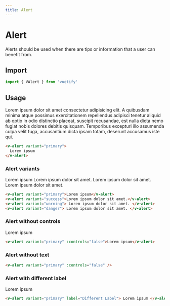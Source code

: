 ```yaml
---
title: Alert
---
```


# Alert

Alerts should be used when there are tips or information that a user can benefit from.

## Import

```javascript
import { VAlert } from 'vuetify'
```

## Usage

<WrapView vertical>
  <v-alert variant="primary">
    Lorem ipsum dolor sit amet consectetur adipisicing elit. A quibusdam minima atque possimus exercitationem
    repellendus adipisci tenetur aliquid ab optio in odio distinctio placeat, suscipit recusandae, est nulla dicta
    nemo fugiat nobis dolores debitis quisquam. Temporibus excepturi illo assumenda culpa velit fuga, accusantium
    dicta ipsam totam, deserunt accusamus iste qui.
  </v-alert>
</WrapView>

```html
<v-alert variant="primary">
  Lorem ipsum
</v-alert>
```



### Alert variants

<WrapView vertical>
  <v-alert variant="primary">Lorem ipsum</v-alert>
  <v-alert variant="success">Lorem ipsum dolor sit amet.</v-alert>
  <v-alert variant="warning"> Lorem ipsum dolor sit amet. </v-alert>
  <v-alert variant="danger"> Lorem ipsum dolor sit amet. </v-alert>
</WrapView>

```html
<v-alert variant="primary">Lorem ipsum</v-alert>
<v-alert variant="success">Lorem ipsum dolor sit amet.</v-alert>
<v-alert variant="warning"> Lorem ipsum dolor sit amet. </v-alert>
<v-alert variant="danger"> Lorem ipsum dolor sit amet. </v-alert>
```


### Alert without controls

<WrapView vertical>
  <v-alert variant="primary" :controls="false">Lorem ipsum</v-alert>
</WrapView>

```html
<v-alert variant="primary" :controls="false">Lorem ipsum</v-alert>
```

### Alert without text

<WrapView vertical>
  <v-alert variant="primary" :controls="false" />
</WrapView>

```html
<v-alert variant="primary" :controls="false" />
```

### Alert with different label

<WrapView vertical>
  <v-alert variant="primary" label="Different Label"> Lorem ipsum </v-alert>
</WrapView>

```html
<v-alert variant="primary" label="Different Label"> Lorem ipsum </v-alert>
```


